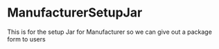 # ManufacturerSetupJar
This is for the setup Jar for Manufacturer so we can give out a package form to users
